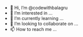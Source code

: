 - 👋 Hi, I’m @codewithbalagru
- 👀 I’m interested in ...
- 🌱 I’m currently learning ...
- 💞️ I’m looking to collaborate on ...
- 📫 How to reach me ...

<!---
codewithbalagru/codewithbalagru is a ✨ special ✨ repository because its `README.md` (this file) appears on your GitHub profile.
You can click the Preview link to take a look at your changes.
--->
